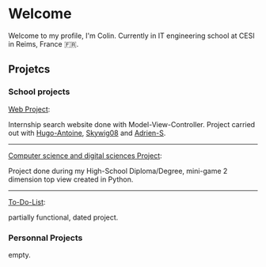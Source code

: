 # Welcome

Welcome to my profile, I'm Colin. 
Currently in IT engineering school at CESI in Reims, France :fr:.

## Projetcs

### School projects


[Web Project](https://github.com/ColinHmrl/Projet-Web):

 Internship search website done with Model-View-Controller. Project carried out with [Hugo-Antoine](https://github.com/Hugo-Antoine), [Skywig08](https://github.com/Skywig08) and [Adrien-S](https://github.com/Adrien-S).

---

[Computer science and digital sciences Project](https://github.com/ColinHmrl/Projet-ISN):

Project done during my High-School Diploma/Degree, mini-game 2 dimension top view created in Python.

---

[To-Do-List](https://github.com/ColinHmrl/to-do):

partially functional, dated project.

### Personnal Projects
empty.
